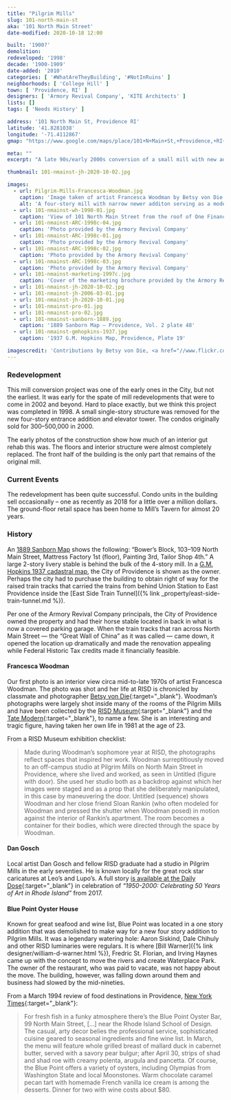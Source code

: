 ```yaml
---
title: "Pilgrim Mills"
slug: 101-north-main-st
aka: '101 North Main Street'
date-modified: 2020-10-18 12:00

built: '1900?'
demolition: 
redeveloped: '1998'
decade: '1900-1909'
date-added: '2010'
categories: [ '#WhatAreTheyBuilding', '#NotInRuins' ]
neighborhoods: [ 'College Hill' ]
town: [ 'Providence, RI' ]
designers: [ 'Armory Revival Company', 'KITE Architects' ]
lists: []
tags: [ 'Needs History' ]

address: '101 North Main St, Providence RI'
latitude: '41.8281038'
longitude: '-71.4112867'
gmap: "https://www.google.com/maps/place/101+N+Main+St,+Providence,+RI+02903/@41.8281038,-71.4112867,17z/data=!3m1!4b1!4m5!3m4!1s0x89e4451777e2f41f:0x58003c565e434623!8m2!3d41.8281038!4d-71.409098"

meta: ""
excerpt: "A late 90s/early 2000s conversion of a small mill with new addition on North Main Street into luxury condos"

thumbnail: 101-nmainst-jh-2020-10-02.jpg

images:
  - url: Pilgrim-Mills-Francesca-Woodman.jpg
    caption: 'Image taken of artist Francesca Woodman by Betsy von Die'
    alt: 'A four-story mill with narrow newer additon serving as a modern elevator and stair tower. The front is a traditional ground-level commercial storefront with wood millwork details, topped with 3 stories of brick and windows with arched lintels. The rear of the building is simple stucco in a more blocky, modern configuration.'
  - url: 101-nmainst-wh-1990-01.jpg
    caption: 'View of 101 North Main Street from the roof of One Financial Plaza, August 20, 1990, by Will Hart'
  - url: 101-nmainst-ARC-1998c-04.jpg
    caption: 'Photo provided by the Armory Revival Company'
  - url: 101-nmainst-ARC-1998c-01.jpg
    caption: 'Photo provided by the Armory Revival Company'
  - url: 101-nmainst-ARC-1998c-02.jpg
    caption: 'Photo provided by the Armory Revival Company'
  - url: 101-nmainst-ARC-1998c-03.jpg
    caption: 'Photo provided by the Armory Revival Company'
  - url: 101-nmainst-marketing-1997c.jpg
    caption: 'Cover of the marketing brochure provided by the Armory Revival company'
  - url: 101-nmainst-jh-2020-10-02.jpg
  - url: 101-nmainst-jh-2006-03-01.jpg
  - url: 101-nmainst-jh-2020-10-01.jpg
  - url: 101-nmainst-pro-01.jpg
  - url: 101-nmainst-pro-02.jpg
  - url: 101-nmainst-sanborn-1889.jpg
    caption: '1889 Sanborn Map – Providence, Vol. 2 plate 48'
  - url: 101-nmainst-gmhopkins-1937.jpg
    caption: '1937 G.M. Hopkins Map, Providence, Plate 19'

imagescredit: 'Contributions by Betsy von Die, <a href="//www.flickr.com/photos/cthulhuwho1" target="_blank">Will Hart</a>, the Armory Revival Company, and real estate listing sites'
---
```


### Redevelopment

This mill conversion project was one of the early ones in the City, but not the earliest. It was early for the spate of mill redevelopments that were to come in 2002 and beyond. Hard to place exactly, but we think this project was completed in 1998. A small single-story structure was removed for the new four-story entrance addition and elevator tower. The condos originally sold for $300 – $500,000 in 2000. 

The early photos of the construction show how much of an interior gut rehab this was. The floors and interior structure were almost completely replaced. The front half of the building is the only part that remains of the original mill. 


### Current Events

The redevelopment has been quite successful. Condo units in the building sell occasionally – one as recently as 2018 for a little over a million dollars. The ground-floor retail space has been home to Mill’s Tavern for almost 20 years. 


### History

An [1889 Sanborn Map](#photo-11) shows the following: “Bower’s Block, 103–109 North Main Street, Mattress Factory 1st (floor), Painting 3rd, Tailor Shop 4th.” A large 2-story livery stable is behind the bulk of the 4-story mill. In a [G.M. Hopkins 1937 cadastral map](#photo-12), the City of Providence is shown as the owner. Perhaps the city had to purchase the building to obtain right of way for the raised train tracks that carried the trains from behind Union Station to East Providence inside the [East Side Train Tunnel]({% link _property/east-side-train-tunnel.md %}). 

Per one of the Armory Revival Company principals, the City of Providence owned the property and had their horse stable located in back in what is now a covered parking garage. When the train tracks that ran across North Main Street — the “Great Wall of China” as it was called — came down, it opened the location up dramatically and made the renovation appealing while Federal Historic Tax credits made it financially feasible. 

#### Francesca Woodman

Our first photo is an interior view circa mid-to-late 1970s of artist Francesca Woodman. The photo was shot and her life at RISD is chronicled by classmate and photographer [Betsy von Die](//www.consumergrouch.com/?p=6777){:target="_blank"}. Woodman’s photographs were largely shot inside many of the rooms of the Pilgrim Mills and have been collected by the [RISD Museum](//risdmuseum.org/art-design/collection?search_api_fulltext=Francesca+Woodman&field_type=All&op=){:target="_blank"} and the [Tate Modern](//www.tate.org.uk/art/artists/francesca-woodman-10512){:target="_blank"}, to name a few. She is an interesting and tragic figure, having taken her own life in 1981 at the age of 23. 

From a RISD Museum exhibition checklist:

> Made during Woodman’s sophomore year at RISD, the photographs reflect spaces that inspired her work. Woodman surreptitiously moved to an off-campus studio at Pilgrim Mills on North Main Street in Providence, where she lived and worked, as seen in Untitled (figure with door). She used her studio both as a backdrop against which her images were staged and as a prop that she deliberately manipulated, in this case by maneuvering the door. Untitled (sequence) shows Woodman and her close friend Sloan Rankin (who often modeled for Woodman and pressed the shutter when Woodman posed) in motion against the interior of Rankin’s apartment. The room becomes a container for their bodies, which were directed through the space by Woodman.

#### Dan Gosch

Local artist Dan Gosch and fellow RISD graduate had a studio in Pilgrim Mills in the early seventies. He is known locally for the great rock star caricatures at Leo’s and Lupo’s. A full story [is available at the Daily Dose](//providencedailydose.com/2017/01/01/faces-dan-gosch-memories-leos/){:target="_blank"} in celebration of _“1950-2000: Celebrating 50 Years of Art in Rhode Island”_ from 2017. 

#### Blue Point Oyster House

Known for great seafood and wine list, Blue Point was located in a one story addition that was demolished to make way for a new four story addition to Pilgrim Mills. It was a legendary watering hole: Aaron Siskind, Dale Chihuly and other RISD luminaries were regulars. It is where [Bill Warner]({% link designer/william-d-warner.html %}), Fredric St. Florian, and Irving Haynes came up with the concept to move the rivers and create Waterplace Park. The owner of the restaurant, who was paid to vacate, was not happy about the move. The building, however, was falling down around them and business had slowed by the mid-nineties. 

From a March 1994 review of food destinations in Providence, [New York Times](//www.nytimes.com/1994/03/06/travel/whats-doing-in-providence.html){:target="_blank"}:

> For fresh fish in a funky atmosphere there’s the Blue Point Oyster Bar, 99 North Main Street, […] near the Rhode Island School of Design. The casual, arty decor belies the professional service, sophisticated cuisine geared to seasonal ingredients and fine wine list. In March, the menu will feature whole grilled breast of mallard duck in cabernet butter, served with a savory pear bulgur; after April 30, strips of shad and shad roe with creamy polenta, arugula and pancetta. Of course, the Blue Point offers a variety of oysters, including Olympias from Washington State and local Moonstones. Warm chocolate caramel pecan tart with homemade French vanilla ice cream is among the desserts. Dinner for two with wine costs about $80.

